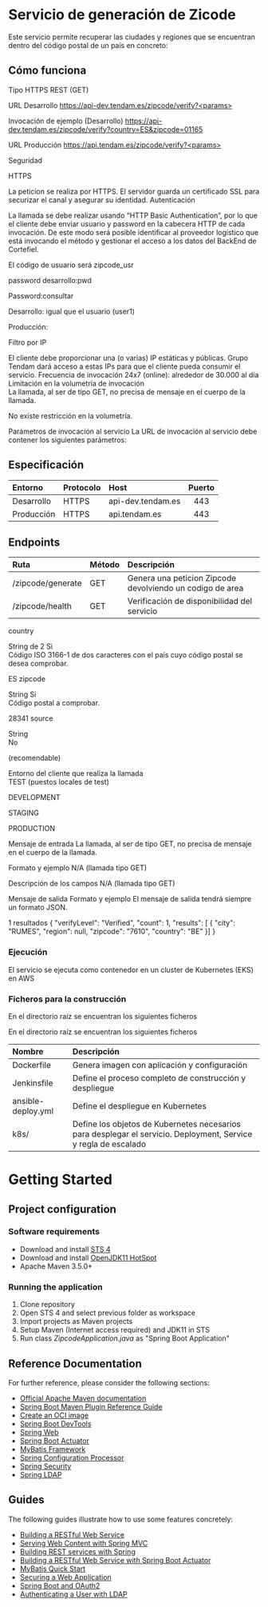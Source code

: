 # Servicio de generación de Zicode
Este servicio permite recuperar las ciudades y regiones que se encuentran dentro del código postal de un país en concreto:

## Cómo funciona

Tipo	HTTPS REST (GET)

URL Desarrollo	https://api-dev.tendam.es/zipcode/verify?<params>

Invocación de ejemplo (Desarrollo)	https://api-dev.tendam.es/zipcode/verify?country=ES&zipcode=01165

URL Producción	https://api.tendam.es/zipcode/verify?<params>

Seguridad	

HTTPS

La peticion se realiza por HTTPS. El servidor guarda un certificado SSL para securizar el canal y asegurar su identidad.
Autenticación

La llamada se debe realizar usando “HTTP Basic Authentication”, por lo que el cliente debe enviar usuario y password en la cabecera HTTP de cada invocación. De este modo será posible identificar al proveedor logístico que está invocando el método y gestionar el acceso a los datos del BackEnd de Cortefiel.

El código de usuario será zipcode_usr

password desarrollo:pwd

Password:consultar

Desarrollo: igual que el usuario (user1)

Producción: <consultar>

Filtro por IP

El cliente debe proporcionar una (o varias) IP estáticas y públicas.
Grupo Tendam dará acceso a estas IPs para que el cliente pueda consumir el servicio.
Frecuencia de invocación	24x7 (online): alrededor de 30.000 al día
Limitación en la volumetría de invocación	
La llamada, al ser de tipo GET, no precisa de mensaje en el cuerpo de la llamada.

No existe restricción en la volumetría.

Parámetros de invocación al servicio
La URL de invocación al servicio debe contener los siguientes parámetros:

## Especificación

| Entorno       | Protocolo    | Host           | Puerto |
| :----------- |:-------------|:-------------|:------------:|
| Desarrollo   | HTTPS     | api-dev.tendam.es | 443 |
| Producción   | HTTPS     | api.tendam.es       | 443 |


## Endpoints

| Ruta       | Método    |         Descripción |
| :----------- |:-------------|:-------------|
| /zipcode/generate   | GET     | Genera una peticion Zipcode devolviendo un codigo de area |
| /zipcode/health     | GET     | Verificación de disponibilidad del servicio |

country

String de 2	Si	
Código ISO 3166-1 de dos caracteres con el país cuyo código postal se desea comprobar.

ES
zipcode

String	Si	
Código postal a comprobar.

28341
source 

String 	
No

(recomendable)

Entorno del cliente que realiza la llamada	
TEST (puestos locales de test)

DEVELOPMENT

STAGING

PRODUCTION  

Mensaje de entrada
La llamada, al ser de tipo GET, no precisa de mensaje en el cuerpo de la llamada.

Formato y ejemplo
N/A (llamada tipo GET)

Descripción de los campos
N/A (llamada tipo GET)

Mensaje de salida
Formato y ejemplo
El mensaje de salida tendrá siempre un formato JSON.

1 resultados
{
   "verifyLevel": "Verified",
   "count": 1,
   "results": [   {
      "city": "RUMES",
      "region": null,
      "zipcode": "7610",
      "country": "BE"
   }]
}


### Ejecución

El servicio se ejecuta como contenedor en un cluster de Kubernetes (EKS) en AWS

### Ficheros para la construcción

En el directorio raíz se encuentran los siguientes ficheros

En el directorio raíz se encuentran los siguientes ficheros

| Nombre            | Descripción|
| :---------------- |:-----------|
| Dockerfile        | Genera imagen con aplicación y configuración
| Jenkinsfile       | Define el proceso completo de construcción y despliegue
| ansible-deploy.yml    | Define el despliegue en Kubernetes
| k8s/				|Define los objetos de Kubernetes necesarios para desplegar el servicio. Deployment, Service y regla de escalado


# Getting Started

## Project configuration

### Software requirements

* Download and install [STS 4](https://spring.io/tools)
* Download and install [OpenJDK11 HotSpot](https://adoptopenjdk.net/)
* Apache Maven 3.5.0+

### Running the application

1. Clone repository
2. Open STS 4 and select previous folder as workspace
3. Import projects as Maven projects
4. Setup Maven (Internet access required) and JDK11 in STS
5. Run class _ZipcodeApplication.java_ as "Spring Boot Application"

## Reference Documentation

For further reference, please consider the following sections:

* [Official Apache Maven documentation](https://maven.apache.org/guides/index.html)
* [Spring Boot Maven Plugin Reference Guide](https://docs.spring.io/spring-boot/docs/2.3.1.RELEASE/maven-plugin/reference/html/)
* [Create an OCI image](https://docs.spring.io/spring-boot/docs/2.3.1.RELEASE/maven-plugin/reference/html/#build-image)
* [Spring Boot DevTools](https://docs.spring.io/spring-boot/docs/2.3.1.RELEASE/reference/htmlsingle/#using-boot-devtools)
* [Spring Web](https://docs.spring.io/spring-boot/docs/2.3.1.RELEASE/reference/htmlsingle/#boot-features-developing-web-applications)
* [Spring Boot Actuator](https://docs.spring.io/spring-boot/docs/2.3.1.RELEASE/reference/htmlsingle/#production-ready)
* [MyBatis Framework](https://mybatis.org/spring-boot-starter/mybatis-spring-boot-autoconfigure/)
* [Spring Configuration Processor](https://docs.spring.io/spring-boot/docs/2.3.1.RELEASE/reference/htmlsingle/#configuration-metadata-annotation-processor)
* [Spring Security](https://docs.spring.io/spring-boot/docs/2.3.1.RELEASE/reference/htmlsingle/#boot-features-security)
* [Spring LDAP](https://docs.spring.io/spring-boot/docs/2.3.1.RELEASE/reference/htmlsingle/#boot-features-ldap)

## Guides

The following guides illustrate how to use some features concretely:

* [Building a RESTful Web Service](https://spring.io/guides/gs/rest-service/)
* [Serving Web Content with Spring MVC](https://spring.io/guides/gs/serving-web-content/)
* [Building REST services with Spring](https://spring.io/guides/tutorials/bookmarks/)
* [Building a RESTful Web Service with Spring Boot Actuator](https://spring.io/guides/gs/actuator-service/)
* [MyBatis Quick Start](https://github.com/mybatis/spring-boot-starter/wiki/Quick-Start)
* [Securing a Web Application](https://spring.io/guides/gs/securing-web/)
* [Spring Boot and OAuth2](https://spring.io/guides/tutorials/spring-boot-oauth2/)
* [Authenticating a User with LDAP](https://spring.io/guides/gs/authenticating-ldap/)
